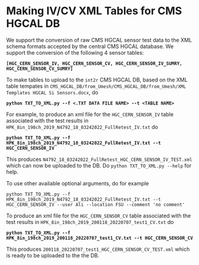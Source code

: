 # Making IV/CV XML Tables for CMS HGCAL DB

We support the conversion of raw CMS HGCAL sensor test data to the XML schema formats accepted by the central CMS HGCAL database. We support the conversion of the following 4 sensor tables:

**`[HGC_CERN_SENSOR_IV, HGC_CERN_SENSOR_CV, HGC_CERN_SENSOR_IV_SUMRY, HGC_CERN_SENSOR_CV_SUMRY]`**

To make tables to upload to the `int2r` CMS HGCAL DB, based on the XML table tempates in `CMS_HGCAL_DB/from_Umesh/CMS_HGCAL_DB/from_Umesh/XML Templates HGCAL Si Sensors.docx`, do

**`python TXT_TO_XML.py --f <.TXT DATA FILE NAME> --t <TABLE NAME>`**

For example, to produce an xml file for the `HGC_CERN_SENSOR_IV` table associated with the test results in `HPK_8in_198ch_2019_N4792_18_03242022_FullRetest_IV.txt` do

**`python TXT_TO_XML.py --f HPK_8in_198ch_2019_N4792_18_03242022_FullRetest_IV.txt --t HGC_CERN_SENSOR_IV`**

This produces `N4792_18_03242022_FullRetest_HGC_CERN_SENSOR_IV_TEST.xml` which can now be uploaded to the DB. Do `python TXT_TO_XML.py --help` for help.

To use other available optional arguments, do for example

`python TXT_TO_XML.py --f HPK_8in_198ch_2019_N4792_18_03242022_FullRetest_IV.txt --t HGC_CERN_SENSOR_IV --user Ali --location FSU --comment 'no comment'`


To produce an xml file for the `HGC_CERN_SENSOR_CV` table associated with the test results in `HPK_8in_198ch_2019_200118_20220707_test1_CV.txt` do

**`python TXT_TO_XML.py --f HPK_8in_198ch_2019_200118_20220707_test1_CV.txt --t HGC_CERN_SENSOR_CV`**

This produces `200118_20220707_test1_HGC_CERN_SENSOR_CV_TEST.xml` which is ready to be uploaded to the the DB. 
